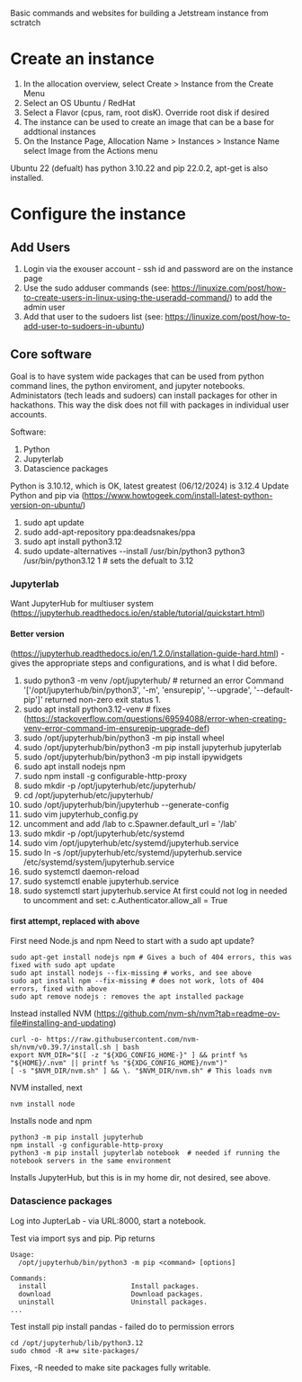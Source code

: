 Basic commands and websites for building a Jetstream instance from sctratch
# Create an instance
1. In the allocation overview, select Create > Instance from the Create Menu
2. Select an OS Ubuntu / RedHat
3. Select a Flavor (cpus, ram, root disK). Override root disk if desired
4. The instance can be used to create an image that can be a base for addtional instances
5. On the Instance Page, Allocation Name > Instances > Instance Name select Image from the Actions menu
   
Ubuntu 22 (defualt) has python 3.10.22 and pip 22.0.2, apt-get is also installed. 
# Configure the instance
## Add Users
1. Login via the exouser account - ssh id and password are on the instance page
2. Use the sudo adduser commands (see: https://linuxize.com/post/how-to-create-users-in-linux-using-the-useradd-command/) to add the admin user
3. Add that user to the sudoers list (see: https://linuxize.com/post/how-to-add-user-to-sudoers-in-ubuntu)
## Core software
Goal is to have system wide packages that can be used from python command lines, the python enviroment, and jupyter notebooks. Administators (tech leads and sudoers) can install packages for other in hackathons. This way the disk does not fill with packages in individual user accounts. 

Software: 
1. Python
2. Jupyterlab
3. Datascience packages

Python is 3.10.12, which is OK, latest greatest (06/12/2024) is 3.12.4
Update Python and pip via (https://www.howtogeek.com/install-latest-python-version-on-ubuntu/)
1. sudo apt update
2. sudo add-apt-repository ppa:deadsnakes/ppa
3. sudo apt install python3.12
4. sudo update-alternatives --install /usr/bin/python3 python3 /usr/bin/python3.12 1 # sets the defualt to 3.12

### Jupyterlab
Want JupyterHub for multiuser system (https://jupyterhub.readthedocs.io/en/stable/tutorial/quickstart.html)

#### Better version
(https://jupyterhub.readthedocs.io/en/1.2.0/installation-guide-hard.html) - gives the appropriate steps and configurations, and is what I did before. 
1. sudo python3 -m venv /opt/jupyterhub/ # returned an error Command '['/opt/jupyterhub/bin/python3', '-m', 'ensurepip', '--upgrade', '--default-pip']' returned non-zero exit status 1.
2. sudo apt install python3.12-venv # fixes (https://stackoverflow.com/questions/69594088/error-when-creating-venv-error-command-im-ensurepip-upgrade-def)
3. sudo /opt/jupyterhub/bin/python3 -m pip install wheel
4. sudo /opt/jupyterhub/bin/python3 -m pip install jupyterhub jupyterlab
5. sudo /opt/jupyterhub/bin/python3 -m pip install ipywidgets
6. sudo apt install nodejs npm
7. sudo npm install -g configurable-http-proxy
8. sudo mkdir -p /opt/jupyterhub/etc/jupyterhub/
9. cd /opt/jupyterhub/etc/jupyterhub/
10. sudo /opt/jupyterhub/bin/jupyterhub --generate-config
11. sudo vim jupyterhub_config.py
12. uncomment and add /lab to c.Spawner.default_url = '/lab'
13. sudo mkdir -p /opt/jupyterhub/etc/systemd
14. sudo vim /opt/jupyterhub/etc/systemd/jupyterhub.service
15. sudo ln -s /opt/jupyterhub/etc/systemd/jupyterhub.service /etc/systemd/system/jupyterhub.service
16. sudo systemctl daemon-reload
17. sudo systemctl enable jupyterhub.service
18. sudo systemctl start jupyterhub.service 
At first could not log in needed to uncomment and set:
c.Authenticator.allow_all = True
#### first attempt, replaced with above
First need Node.js and npm 
Need to start with a sudo apt update?
```
sudo apt-get install nodejs npm # Gives a buch of 404 errors, this was fixed with sudo apt update
sudo apt install nodejs --fix-missing # works, and see above
sudo apt install npm --fix-missing # does not work, lots of 404 errors, fixed with above
sudo apt remove nodejs : removes the apt installed package
```
Instead installed NVM (https://github.com/nvm-sh/nvm?tab=readme-ov-file#installing-and-updating)
```
curl -o- https://raw.githubusercontent.com/nvm-sh/nvm/v0.39.7/install.sh | bash
export NVM_DIR="$([ -z "${XDG_CONFIG_HOME-}" ] && printf %s "${HOME}/.nvm" || printf %s "${XDG_CONFIG_HOME}/nvm")"
[ -s "$NVM_DIR/nvm.sh" ] && \. "$NVM_DIR/nvm.sh" # This loads nvm
```
NVM installed, next 
```
nvm install node
```
Installs node and npm 
```
python3 -m pip install jupyterhub
npm install -g configurable-http-proxy
python3 -m pip install jupyterlab notebook  # needed if running the notebook servers in the same environment
``` 
Installs JupyterHub, but this is in my home dir, not desired, see above. 
### Datascience packages
Log into JupterLab - via URL:8000, start a notebook. 

Test via import sys and pip. Pip returns
```
Usage:   
  /opt/jupyterhub/bin/python3 -m pip <command> [options]

Commands:
  install                     Install packages.
  download                    Download packages.
  uninstall                   Uninstall packages.
...
```
Test install pip install pandas - failed do to permission errors
```
cd /opt/jupyterhub/lib/python3.12
sudo chmod -R a+w site-packages/
```
Fixes, -R needed to make site packages fully writable. 



